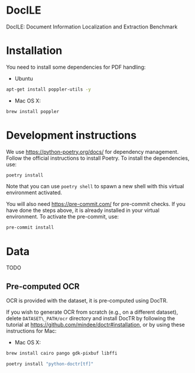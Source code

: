 # DocILE
DocILE: Document Information Localization and Extraction Benchmark

# Installation
You need to install some dependencies for PDF handling:

- Ubuntu
```bash
apt-get install poppler-utils -y
```
- Mac OS X:
```bash
brew install poppler
```

# Development instructions
We use https://python-poetry.org/docs/ for dependency management. Follow the official instructions to install Poetry. To install the dependencies, use:

```bash
poetry install
```

Note that you can use `poetry shell` to spawn a new shell with this virtual environment activated.

You will also need https://pre-commit.com/ for pre-commit checks. If you have done the steps above, it is already installed in your virtual environment. To activate the pre-commit, use:

```bash
pre-commit install
```


# Data
TODO

## Pre-computed OCR

OCR is provided with the dataset, it is pre-computed using DocTR.

If you wish to generate OCR from scratch (e.g., on a different dataset), delete `DATASET\_PATH/ocr` directory and install DocTR by following the tutorial at https://github.com/mindee/doctr#installation, or by using these instructions for Mac:

- Mac OS X:
```bash
brew install cairo pango gdk-pixbuf libffi

poetry install "python-doctr[tf]"
```
